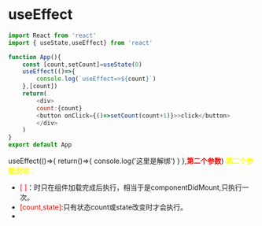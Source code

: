 # useEffect
```javascript
import React from 'react'
import { useState,useEffect} from 'react'

function App(){
    const [count,setCount]=useState(0)
    useEffect(()=>{
        console.log(`useEffect=>${count}`)
    },[count])
    return(
        <div>
        count:{count}
        <button onClick={()=>setCount(count+1)}>>click</button>
        </div>
    )
}
export default App
```
useEffect(()=>{
    return()=>{
        console.log('这里是解绑')
    }
},**<font color=red>第二个参数</font>**)
**<font color=yellow>第二个参数说明：</font>**
+ <font color=red>[ ]</font>：时只在组件加载完成后执行，相当于是componentDidMount,只执行一次。
+ <font color=red>[count,state]</font>:只有状态count或state改变时才会执行。
+ 




